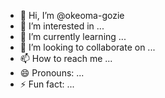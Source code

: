 - 👋 Hi, I’m @okeoma-gozie
- 👀 I’m interested in ...
- 🌱 I’m currently learning ...
- 💞️ I’m looking to collaborate on ...
- 📫 How to reach me ...
- 😄 Pronouns: ...
- ⚡ Fun fact: ...

<!---
okeoma-gozie/okeoma-gozie is a ✨ special ✨ repository because its `README.md` (this file) appears on your GitHub profile.
You can click the Preview link to take a look at your changes.
--->
